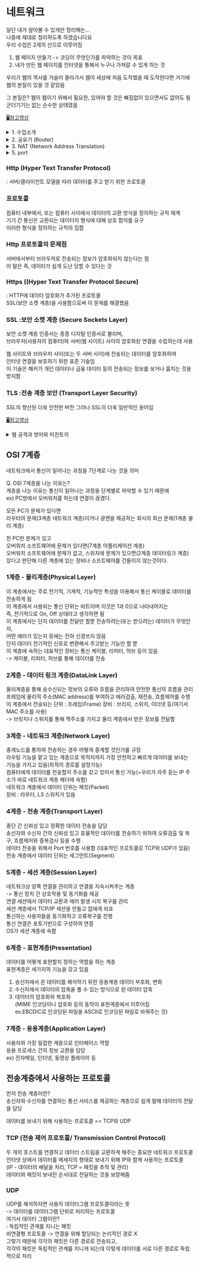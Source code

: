 # 네트워크
일단 내가 알아볼 수 있게만 정리해논...  
나중에 제대로 정리하도록 하겠습니다요  
우리 수업은 2개의 산으로 이루어짐

1. 웹 페이지 만들기
 -> 코딩이 무엇인가를 파악하는 것이 목표
2. 내가 만든 웹 페이지를 인터넷을 통해서 누구나 가져갈 수 있게 하는 것

우리가 웹의 역사를 거슬러 올라가서 
웹이 세상에 처음 도착했을 때 도착한다면
거기에 웹의 본질이 있을 것 같았음

그 본질은?
 웹이 웹이기 위해서 필요한, 있어야 할 것은 빠짐없이 있으면서도 
 없어도 될 군더기기는 없는 순수한 상태였음

[🖥참고영상](https://youtube.com/playlist?list=PLuHgQVnccGMA52uRBmSwqcvtI5IMoFclJ)
<details>
<summary>1. 수업소개</summary>
<div markdown="1">
수업 목표
 공유기를 사용하는 환경에서 웹 서버를 구동하는 방법 
공유기에 연결된 컴퓨터의 웹 서버에 불특정 다수가 접속하게 하는 것은
쉬운 일이 아님

-> 인터넷을 지배하는 핵심적인 지식과 경험을 얻을 수 있음

전화기가 서로 통신하기 위해서 전화번호가 필요함
마찬가지로
인터넷 위에 있는 컴퓨터와 컴퓨터가 서로 통신하려면 
IP 주소가 필요함

IPv4라는 인터넷 통신 규칙을 만듬
이 인터넷 통신 규칙에서 사용하는 ip 주소는
42억개의 주소를 표현할 수 있음
 
웹, 스마트폰, 클라우드 컴퓨팅, IOT(사물 인터넷)과 같은
정보기술의 혁신들이 등장하면서
인터넷에 연결되는 컴퓨터가 기하급수적으로 증가
-> 42억개면 충분할 것 같았던 ip 주소가 부족함

이 문제로 인류는 고민에 빠짐 
-> 해결책 찾음

근본적인 해결책 
 주소의 형식을 완전히 새롭게 바꿈
  새로운 인터넷 통신 규칙에서는 새로운 ip주소를 도입
(앞으로 1000년 뒤에도 쓸 수 있을만큼 넉넉함)

하지만 주소를 바꾼 일은 쉽지 않은 일
그래서 당분간 IPv4를 아껴써야 함

그 노력 중 하나가 공유기
하나의 ip 주소를 여러 컴퓨터가 나눠쓸 수 있음
개인은 통신 요금 절약 가능

하지만 공유기에 연결되어 있는 컴퓨터의 서버를 설치해서
운영을 하는 것은 쉽지 않은 일 

</div>
</details>

<details>
<summary>2. 공유기 (Router)</summary>
<div markdown="1">
Router (공유기) 
 우리가 인터넷을 사용하기 위해서 컴퓨터가 
 ip 주소를 가지고 있어야 함

그래야지만 다른 컴퓨터와 통신 가능
서버 13.124.77.38 ------ 클라이언트 59.6.66.238 

통신사계약 
회선 연결 노트북

통신사계약 회선계약하나만 
공유기라는 거 들여옴
같이 붙어있는 거 LAN             == public IP address
따로 떨어져 있는 거 WAN          == private IP address

회선연결 WAN
각각 장치 LAN에 연결
스마트폰은 안테나로 

공유기에 부여된 ip
== 게이트웨이 어드레스
== 라우터 어드레스

사진 첨부 필수.......
</div>
</details>

<details>
<summary>3. NAT (Network Address Translation)</summary>
<div markdown="1">
NAT (Network Address Translation)
이 기술 덕분에 사설 ip를 쓰고 있는 각각의 컴퓨터들이 외부 인터넷에 접속할 수 있게 됨  

여러분의 컴퓨터 -> 게이트웨이 어드레스(공유기)에게 신호(요청)를 보냄  
상황1) -> 요청이 내부 네트워크안에 있는 요청일 경우 -> 바로 LAN을 통해 보냄  
상황2) -> 요청이 외부 네트워크에 있는 경우 -> 요청을 넘겨서 WAN을 통해서 웹으로 보냄  

이때 !!  
웹으로 보내기 전에 2가지 일을 함  
1. 어떤 ip로 요청했는지를 기록해놈  
지금 이 위키피디아로 가는 요청이 192.168.0.4를 가지고 있는 요청이다 라고 공유기에 기록해놈 -> 그래야 나중에 연결 가능  
2. 요청한 데이터의 내용을 변경함 
요청한 컴퓨터는 실제로 192.168.0.4를 쓰고 있는데 저 주소는 외부에서는 접속을 못하는 주소임  
그래서 공유기에 NAT 라는 기술이 요청한 데이터를 변경시킴  
 ex) 192.168.0.4라는 부분을 59.6.66.238이라고 변경 -> 변경된 데이터를 위키피디아에 쏴줌  
 -> 위키피디아가 그 정보를 받은 후 어떤 작업을 처리 -> 59.6.66.238로 응답(데이터 변경해줬으니까 여기로 응답해주는 거!)  
 -> 공유기가 그 응답받은 정보를 보고 그 정보가 192.168.0.4라는 ip를 가지고 있는 컴퓨터가 요청했었던 정보라는 것을 파악  
 -> 192.168.0.4로 응답  

이 과정을 통해서 사설 ip를 사용하고 있는 컴퓨터가  
바깥쪽에 있는 퍼블릭 ip를 통해 외부세상에 접속할 수 있게 됨  
그리고 이때 사용하는 기술이 NAT이다 !!                                                             
</div>
</details>

<details>
<summary>5. port</summary>
<div markdown="1">
 외부에 있는 불특정한 사람 접속해서 컴퓨터에 도달해야할 때 
 port forwarding  
 
 port   
  0 ~ 1023 - Well-known port  
  예약된 포트  
  웹 서버는 기본적으로 80번에 연결되도록 되어있음  
  리스닝
  
</div>
</details>
 
### Http (Hyper Text Transfer Protocol)  
 : 서버/클라이언트 모델을 따라 데이터를 주고 받기 위한 프로토콜  
 
### 프로토콜  
컴퓨터 내부에서, 또는 컴퓨터 사이에서 데이터의 교환 방식을 정의하는 규칙 체계  
기기 간 통신은 교환되는 데이터의 형식에 대해 상호 합의를 요구  
이러한 형식을 정의하는 규칙의 집합  

### Http 프로토콜의 문제점  
 서버에서부터 브라우저로 전송되는 정보가 암호화되지 않는다는 점  
 이 말은 즉, 데이터가 쉽게 도난 당할 수 있다는 것  
 
### Https ((Hyper Text Transfer Protocol Secure)  
 : HTTP에 데이터 암호화가 추가된 프로토콜  
   SSL(보안 소켓 계층)을 사용함으로써 이 문제를 해결했음  

### SSL :보안 소켓 계층 (Secure Sockets Layer)
 보안 소켓 계층 인증서는 종종 디지털 인증서로 불리며,  
 브라우저(사용자의 컴퓨터)와 서버(웹 사이트) 사이의 암호화된 연결을 수립하는데 사용  
 
 웹 사이트와 브라우저 사이(또는 두 서버 사이)에 전송되는 데이터를 암호화하여  
 인터넷 연결을 보호하기 위한 표준 기술임  
 이 기술은 해커가 개인 데이터나 금융 데이터 등의 전송되는 정보를 보거나 훔치는 것을 방지함
 
### TLS :전송 계층 보안 (Transport Layer Security) 
 SSL의 향산된 더욱 안전한 버전 
 그러나 SSL이 더욱 일반적인 용어임
 
[🖥참고영상](https://www.youtube.com/watch?v=dHcjwTvrxTk)
<details>
<summary>웹 공격과 방어와 미친토끼</summary>
<div markdown="1"> 
1. parameter 변조  
 프론트: 당근마트에서 주문하기 버튼 클릭 -------data (상품의 일려번호, 상품 갯수, 가격을 파라미터로)------->  서버  
 클라이언트가 나쁜 맘 먹으면 변조 가능  
 컴퓨터 좀 만지는 애가 요청을 보내기 전에 가격 값을 0으로 보냄  
 이것이 바로 파라미터 변조 !!  
 
이런 post 요청 값뿐만 아니라 url parameter 조작  
 허술한 곳에서는 ~.com/board?doc=101  
 주소에 들어가는 키워드만 바꾸면 비밀 게시물이나 개인정보에도 접근 쌉 가능....  
 
 정말 위험한 건 권한을 조작하는 것  
 
 사용자의 컴퓨터 --------로그인----------> 서버  
 클라이언트는 자기가 로그인했음을 인증하는 표딱지를 쿠키로 가지고 있게 됨  
 아무 요청을 보낼 때마다 이걸 같이 실어보내서 내가 현재 이 서버에  
 로그인 되어 있다는 걸 세션 방식으로든 토큰 방식으로든 매번 인증을 함  
 
 표딱지에는 사용자를 식별하기 위한 정보가 들어있음  
 ex) id : john  
     index : 27  
     auth : zookeeper  
     관람시간 이후에도 사파리에 들어올 수 있음  
     
     근데 밀렵꾼들이 로그인해서 이 표딱지를 받은 다음  
     id : cheongsol  
     index : 108  
     auth : visitor  
     권한을 zookeeper로 바꿔서 사파리에 접근  
     
   그러니깐 대비해야 함  
   왜 가격을 프론트에 실어보냄??  
   서버에서 주문받고 결정해야집 !!  
   
 권한 문제도 마찬가지  
 권한을 서버측에서 그때그때 부여하게 만들기  
 user index도 숫자 그대로 되어있으면 이것저것 시도 후 사육사 계정 얻어걸리면 큰일..
 때문에 이런 토큰을 아예 해시값으로 처리해서 공격자가 에측하지 못하게 할 수도 
 서버에서 무결성 체크하기도 좋음
 
이런저런 값 넣어보면서 접근 시도 감지해서 -> 차단기능

2.
</div>
</details>

## OSI 7계층  
네트워크에서 통신이 일어나는 과정을 7단계로 나눈 것을 의미  

Q. OSI 7계층을 나눈 이유는?  
 계층을 나눈 이유는 통신이 일어나는 과정을 단계별로 파악할 수 있기 때문에  
ex) PC방에서 오버워치를 하는데 연결이 끊겼다.  
 
 모든 PC가 문제가 있다면  
 라우터의 문제(3계층 네트워크 계층)이거나 광랜을 제공하는 회사의 회선 문제(1계층 물리 계층)  
 
 한 PC만 문제가 있고  
 오버워치 소프트웨어에 문제가 있다면(7계층 어플리케이션 계층)  
 오버워치 소프트웨어에 문제가 없고, 스위치에 문제가 있으면(2계층 데이터링크 계층)  
 있다고 판단해 다른 계층에 있는 장비나 소프트웨어를 건들이지 않는것이다.  

### 1계층 - 물리계층(Physical Layer)  
이 계층에서는 주로 전기적, 기계적, 기능적인 특성을 이용해서 통신 케이블로 데이터를 전송하게 됨  
이 계층에서 사용되는 통신 단위는 비트이며 이것은 1과 0으로 나타내어지는  
즉, 전기적으로 On, Off 상태라고 생각하면 됨  
이 계층에서는 단지 데이터를 전달만 할뿐 전송하려는(또는 받으려는) 데이터가 무엇인지,  
어떤 에러가 있는지 등에는 전혀 신경쓰지 않음  
단지 데이터 전기적인 신호로 변환해서 주고받는 기능만 할 뿐  
이 계층에 속하는 대표적인 장비는 통신 케이블, 리피터, 허브 등이 있음  
-> 케이블, 리피터, 허브를 통해 데이터를 전송  

### 2계층 - 데이터 링크 계층(DataLink Layer)  
물리계층을 통해 송수신되는 정보의 오류와 흐름을 관리하여 안전한 통신의 흐름을 관리  
프레임에 물리적 주소(MAC address)를 부여하고 에러검출, 재전송, 흐름제어를 수행  
이 계층에서 전송되는 단위 : 프레임(Frame)
장비 : 브리지, 스위치, 이더넷 등(여기서 MAC 주소를 사용)  
-> 브릿지나 스위치를 통해 맥주소를 가지고 물리 계층에서 받은 정보를 전달함  

### 3계층 - 네트워크 계층(Network Layer)  
중계노드를 통하여 전송하는 경우 어떻게 중계할 것인가를 규정  
라우팅 기능을 맡고 있는 계층으로 목적지까지 가장 안전하고 빠르게 데이터를 보내는 기능을 가지고 있음(최적의 경로를 설정가능)  
컴퓨터에게 데이터를 전송할지 주소를 갖고 있어서 통신 가능(=우리가 자주 듣는 IP 주소가 바로 네트워크 계층 헤더에 속함)  
네트워크 계층에서 데이터 단위는 패킷(Packet)  
장비 : 라우터, L3 스위치가 있음  

### 4계층 - 전송 계층(Transport Layer)  
종단 간 신뢰성 있고 정확한 데이터 전송을 담당  
송신자와 수신자 간의 신뢰성 있고 효율적인 데이터를 전송하기 위하여 오류검출 및 복구, 흐름제어와 중복검사 등을 수행  
데이터 전송을 위해서 Port 번호를 사용함 (대표적인 프로토콜로 TCP와 UDP가 있음)  
전송 계층에서 데이터 단위는 세그먼트(Segment)  

### 5계층 - 세션 계층(Session Layer)  
네트워크상 양쪽 연결을 관리하고 연결을 지속시켜주는 계층  
 -> 통신 장치 간 상호작용 및 동기화를 제공  
연결 세션에서 데이터 교환과 에러 발생 시의 복구를 관리  
세션 계층에서 TCP/IP 세션을 만들고 없애게 되죠  
통신하는 사용자들을 동기화하고 오류복구를 진행  
통신 연결은 포토기반으로 구성하여 연결  
OS가 세션 계층에 속함   

### 6계층 - 표현계층(Presentation)  
데이터를 어떻게 표현할지 정하는 역할을 하는 계층  
표현계층은 세가지의 기능을 갖고 있음  
 1. 송신자에서 온 데이터를 해석하기 위한 응용계층 데이터 부호화, 변화  
 2. 수신자에서 데이터의 압축을 풀 수 있는 방식으로 된 데이터 압축  
 3. 데이터의 암호화와 복호화  
 (MIME 인코딩이나 암호화 등의 동작이 표현계층에서 이루어짐  
  ex.EBCDIC로 인코딩된 파일을 ASCII로 인코딩된 파일로 바꿔주는 것)  

### 7계층 - 응용계층(Application Layer)  
사용자와 가장 밀접한 계층으로 인터페이스 역할  
응용 프로세스 간의 정보 교환을 담당  
ex) 전자메일, 인터넷, 동영상 플레이어 등  

## 전송계층에서 사용하는 프로토콜  
 먼저 전송 계층이란?  
 송신자와 수신자를 연결하는 통신 서비스를 제공하는 계층으로 쉽게 말해 데이터의 전달을 담당  
 
 데이터를 보내기 위해 사용하는 프로토콜 == TCP와 UDP  
 
### TCP (전송 제어 프로토콜/ Transmission Control Protocol)  
 두 개의 호스트를 연결하고 데이터 스트림을 교환하게 해주는 중요한 네트워크 프로토콜  
 인터넷 상에서 데이터를 메세지의 형태로 보내기 위해 IP와 함께 사용하는 프로토콜  
 (IP - 데이터의 배달을 처리, TCP = 패킷을 추적 및 관리)  
 데이터와 패킷이 보내진 순서대로 전달하는 것을 보장해줌  

### UDP  
 UDP를 해석하자면 사용자 데이터그램 프로토콜이라는 뜻  
  -> 데이터를 데이터그램 단위로 처리하는 프로토콜  
  여기서 데이터 그램이란?  
  : 독립적인 관계를 지니는 패킷  
 비연결형 프로토콜 -> 연결을 위해 할당되는 논리적인 경로 X  
 그렇기 때문에 각각의 패킷은 다른 경로로 전송되고,  
 각각의 패킷은 독립적인 관계를 지니게 되는데 이렇게 데이터를 서로 다른 경로로 독립적으로 처리
